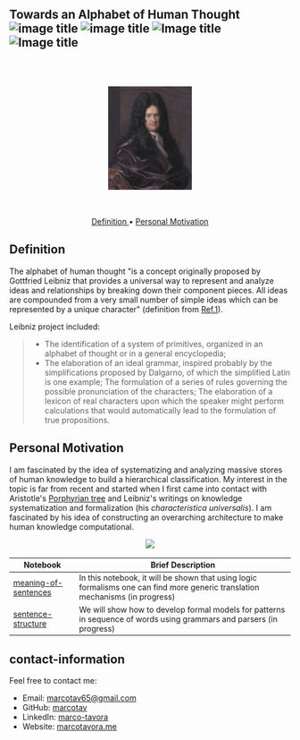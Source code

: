 ## Towards an Alphabet of Human Thought ![image title](https://img.shields.io/badge/python-v3.6-green.svg) ![image title](https://img.shields.io/badge/ntlk-v3.2.5-yellow.svg) ![Image title](https://img.shields.io/badge/sklearn-0.19.1-orange.svg) ![Image title](https://img.shields.io/badge/matplotlib-v2.1.2-orange.svg)

<br>
<br>
<p align="center">
  <img src="images/leibniz.jpg" 
       width="150">
</p>
<br>

<p align="center">
  <a href="#d"> Definition </a> •
  <a href="#pm"> Personal Motivation </a> 
</p>

<a id = 'd'></a>
## Definition

The alphabet of human thought "is a concept originally proposed by Gottfried Leibniz that provides a universal way to represent and analyze ideas and relationships by breaking down their component pieces. All ideas are compounded from a very small number of simple ideas which can be represented by a unique character" (definition from [Ref.1](https://en.wikipedia.org/wiki/Alphabet_of_human_thought)).

Leibniz project included:

> - The identification of a system of primitives, organized in an alphabet of thought or in a general encyclopedia;
> - The elaboration of an ideal grammar, inspired probably by the simplifications proposed by Dalgarno, of which the simplified Latin is one example;
> The formulation of a series of rules governing the possible pronunciation of the characters;
> The elaboration of a lexicon of real characters upon which the speaker might perform calculations that would automatically lead to the formulation of true propositions.

<a id = 'pm'></a>
## Personal Motivation

I am fascinated by the idea of systematizing and analyzing massive stores of human knowledge to build a hierarchical classification. My interest in the topic is far from recent and started when I first came into contact with Aristotle's [Porphyrian tree](https://en.wikipedia.org/wiki/Porphyrian_tree) and Leibniz's writings on knowledge systematization and formalization (his *characteristica universalis*). I am fascinated by his idea of constructing an overarching architecture to make human knowledge computational. 

<p align="center">
<img src="natural-language-processing/images/linguistics-and-reality-640x300.png" width="350"/>   
</p>


| Notebook | Brief Description |
|--------------------------------------------------------------------------------------------------------------|-------------------------------------------------------------------------------------------------------------------------------------------------------------------|
| [meaning-of-sentences](http://nbviewer.jupyter.org/github/marcotav/natural-language-processing/blob/master/alphabet-human-thought/meaning-NLU-logic/notebooks/meaning-of-sentences.ipynb) | In this notebook, it will be shown that using logic formalisms one can find more generic translation mechanisms (in progress)  |
| [sentence-structure](http://nbviewer.jupyter.org/github/marcotav/natural-language-processing/blob/master/alphabet-human-thought/sentence-structure/notebooks/sentence-structure.ipynb) | We will show how to develop formal models for patterns in sequence of words using grammars and parsers (in progress)|


## contact-information

Feel free to contact me:

* Email: [marcotav65@gmail.com](mailto:marcotav65@gmail.com)
* GitHub: [marcotav](https://github.com/marcotav)
* LinkedIn: [marco-tavora](https://www.linkedin.com/in/marco-tavora)
* Website: [marcotavora.me](http://www.marcotavora.me)


